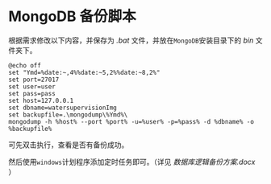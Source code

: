# MongoDB 备份脚本

根据需求修改以下内容，并保存为 *.bat* 文件，并放在`MongoDB`安装目录下的 *bin* 文件夹下。

```shell
@echo off
set "Ymd=%date:~,4%%date:~5,2%%date:~8,2%"
set port=27017
set user=user
set pass=pass
set host=127.0.0.1
set dbname=watersupervisionImg
set backupfile=.\mongodump\%Ymd%\
mongodump -h %host% --port %port% -u=%user% -p=%pass% -d %dbname% -o %backupfile%
```

可先双击执行，查看是否有备份成功。

然后使用`windows`计划程序添加定时任务即可。（详见 *数据库逻辑备份方案.docx* ）

